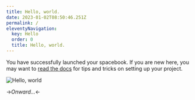 ```yaml
---
title: Hello, world.
date: 2023-01-02T08:50:46.251Z
permalink: /
eleventyNavigation:
  key: Hello
  order: 0
  title: Hello, world.
---
```

You have successfully launched your spacebook. If you are new here, you may want to [read the docs](https://spacebook.app/) for tips and tricks on setting up your project.

![Hello, world](/content/images/hello.jpg)

->*Onward...*<-



